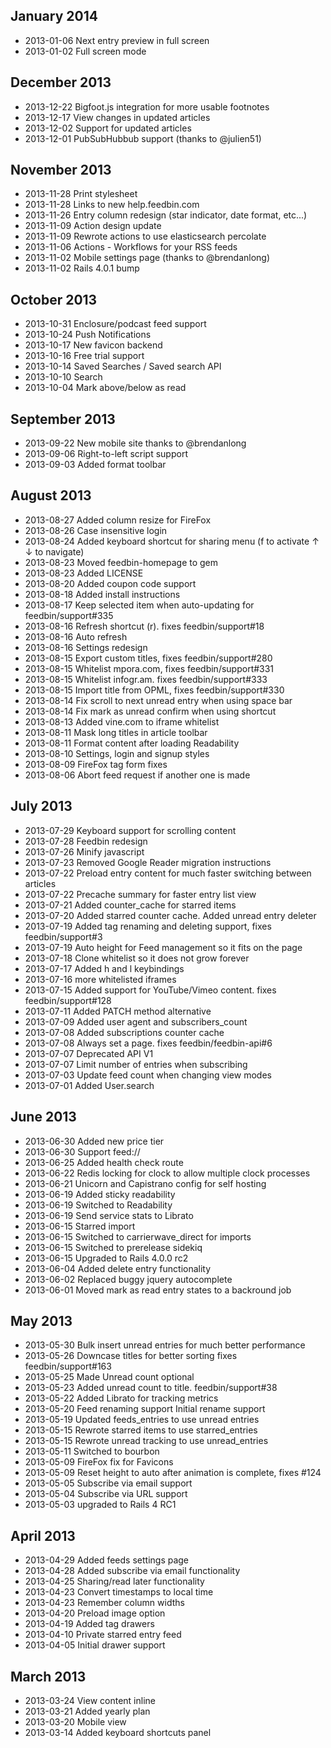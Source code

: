 January 2014
------------

- 2013-01-06 Next entry preview in full screen
- 2013-01-02 Full screen mode

December 2013
-------------

- 2013-12-22 Bigfoot.js integration for more usable footnotes
- 2013-12-17 View changes in updated articles
- 2013-12-02 Support for updated articles
- 2013-12-01 PubSubHubbub support (thanks to @julien51)

November 2013
-------------

- 2013-11-28 Print stylesheet
- 2013-11-28 Links to new help.feedbin.com
- 2013-11-26 Entry column redesign (star indicator, date format, etc...)
- 2013-11-09 Action design update
- 2013-11-09 Rewrote actions to use elasticsearch percolate
- 2013-11-06 Actions - Workflows for your RSS feeds
- 2013-11-02 Mobile settings page (thanks to @brendanlong)
- 2013-11-02 Rails 4.0.1 bump

October 2013
------------

- 2013-10-31 Enclosure/podcast feed support
- 2013-10-24 Push Notifications
- 2013-10-17 New favicon backend
- 2013-10-16 Free trial support
- 2013-10-14 Saved Searches / Saved search API
- 2013-10-10 Search
- 2013-10-04 Mark above/below as read

September 2013
--------------

- 2013-09-22 New mobile site thanks to @brendanlong
- 2013-09-06 Right-to-left script support
- 2013-09-03 Added format toolbar

August 2013
-----------

- 2013-08-27 Added column resize for FireFox
- 2013-08-26 Case insensitive login
- 2013-08-24 Added keyboard shortcut for sharing menu (f to activate ↑ ↓ to navigate)
- 2013-08-23 Moved feedbin-homepage to gem
- 2013-08-23 Added LICENSE
- 2013-08-20 Added coupon code support
- 2013-08-18 Added install instructions
- 2013-08-17 Keep selected item when auto-updating for feedbin/support#335
- 2013-08-16 Refresh shortcut (r). fixes feedbin/support#18
- 2013-08-16 Auto refresh
- 2013-08-16 Settings redesign
- 2013-08-15 Export custom titles, fixes feedbin/support#280
- 2013-08-15 Whitelist mpora.com, fixes feedbin/support#331
- 2013-08-15 Whitelist infogr.am. fixes feedbin/support#333
- 2013-08-15 Import title from OPML, fixes feedbin/support#330
- 2013-08-14 Fix scroll to next unread entry when using space bar
- 2013-08-14 Fix mark as unread confirm when using shortcut
- 2013-08-13 Added vine.com to iframe whitelist
- 2013-08-11 Mask long titles in article toolbar
- 2013-08-11 Format content after loading Readability
- 2013-08-10 Settings, login and signup styles
- 2013-08-09 FireFox tag form fixes
- 2013-08-06 Abort feed request if another one is made

July 2013
---------
- 2013-07-29 Keyboard support for scrolling content
- 2013-07-28 Feedbin redesign
- 2013-07-26 Minify javascript
- 2013-07-23 Removed Google Reader migration instructions
- 2013-07-22 Preload entry content for much faster switching between articles
- 2013-07-22 Precache summary for faster entry list view
- 2013-07-21 Added counter_cache for starred items
- 2013-07-20 Added starred counter cache. Added unread entry deleter
- 2013-07-19 Added tag renaming and deleting support, fixes feedbin/support#3
- 2013-07-19 Auto height for Feed management so it fits on the page
- 2013-07-18 Clone whitelist so it does not grow forever
- 2013-07-17 Added h and l keybindings
- 2013-07-16 more whitelisted iframes
- 2013-07-15 Added support for YouTube/Vimeo content. fixes feedbin/support#128
- 2013-07-11 Added PATCH method alternative
- 2013-07-09 Added user agent and subscribers_count
- 2013-07-08 Added subscriptions counter cache
- 2013-07-08 Always set a page. fixes feedbin/feedbin-api#6
- 2013-07-07 Deprecated API V1
- 2013-07-07 Limit number of entries when subscribing
- 2013-07-03 Update feed count when changing view modes
- 2013-07-01 Added User.search

June 2013
---------

- 2013-06-30 Added new price tier
- 2013-06-30 Support feed://
- 2013-06-25 Added health check route
- 2013-06-22 Redis locking for clock to allow multiple clock processes
- 2013-06-21 Unicorn and Capistrano config for self hosting
- 2013-06-19 Added sticky readability
- 2013-06-19 Switched to Readability
- 2013-06-19 Send service stats to Librato
- 2013-06-15 Starred import
- 2013-06-15 Switched to carrierwave_direct for imports
- 2013-06-15 Switched to prerelease sidekiq
- 2013-06-15 Upgraded to Rails 4.0.0 rc2
- 2013-06-04 Added delete entry functionality
- 2013-06-02 Replaced buggy jquery autocomplete
- 2013-06-01 Moved mark as read entry states to a backround job

May 2013
--------

- 2013-05-30 Bulk insert unread entries for much better performance
- 2013-05-26 Downcase titles for better sorting fixes feedbin/support#163
- 2013-05-25 Made Unread count optional
- 2013-05-23 Added unread count to title. feedbin/support#38
- 2013-05-22 Added Librato for tracking metrics
- 2013-05-20 Feed renaming support Initial rename support
- 2013-05-19 Updated feeds_entries to use unread entries
- 2013-05-15 Rewrote starred items to use starred_entries
- 2013-05-15 Rewrote unread tracking to use unread_entries
- 2013-05-11 Switched to bourbon
- 2013-05-09 FireFox fix for Favicons
- 2013-05-09 Reset height to auto after animation is complete, fixes #124
- 2013-05-05 Subscribe via email support
- 2013-05-04 Subscribe via URL support
- 2013-05-03 upgraded to Rails 4 RC1

April 2013
----------

- 2013-04-29 Added feeds settings page
- 2013-04-28 Added subscribe via email functionality
- 2013-04-25 Sharing/read later functionality
- 2013-04-23 Convert timestamps to local time
- 2013-04-23 Remember column widths
- 2013-04-20 Preload image option
- 2013-04-19 Added tag drawers
- 2013-04-10 Private starred entry feed
- 2013-04-05 Initial drawer support

March 2013
----------

- 2013-03-24 View content inline
- 2013-03-21 Added yearly plan
- 2013-03-20 Mobile view
- 2013-03-14 Added keyboard shortcuts panel
